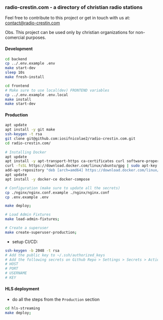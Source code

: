 ### radio-crestin.com - a directory of christian radio stations

Feel free to contribute to this project or get in touch with us at: contact@radio-crestin.com

Obs. This project can be used only by christian organizations for non-comercial purposes.

#### Development
```bash
cd backend
cp ../.env.example .env
make start-dev
sleep 10s
make fresh-install

cd frontend
# Make sure to use local(dev) FRONTEND variables
cp ../.env.example .env.local
make install
make start-dev
```

#### Production

```bash
apt update
apt install -y git make
ssh-keygen -t rsa
git clone git@github.com:iosifnicolae2/radio-crestin.com.git
cd radio-crestin.com/
  
# Installing Docker
apt update
apt install -y apt-transport-https ca-certificates curl software-properties-common
curl -fsSL https://download.docker.com/linux/ubuntu/gpg | sudo apt-key add -
add-apt-repository "deb [arch=amd64] https://download.docker.com/linux/ubuntu focal stable"
apt update
apt install -y docker-ce docker-compose

# Configuration (make sure to update all the secrets)
cp ./nginx/nginx.conf.example ./nginx/nginx.conf
cp .env.example .env

make deploy;

# Load Admin Fixtures
make load-admin-fixtures;

# Create a superuser
make create-superuser-production;
```
- setup CI/CD:
```bash
ssh-keygen -b 2048 -t rsa 
# Add the public key to ~/.ssh/authorized_keys
# Add the following secrets on Github Repo > Settings > Secrets > Actions:
# HOST
# PORT
# USERNAME
# KEY
```

#### HLS deployment
- do all the steps from the `Production` section
```bash
cd hls-streaming
make deploy;
```
